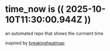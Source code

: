 # time_now is (( 2025-10-10T11:30:00.944Z ))

an automated repo that shows the currnent time

inspired by [breakingheatmap](https://github.com/breakingheatmap/breakingheatmap)